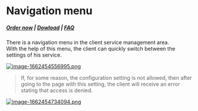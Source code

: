 # Navigation menu

#####  [Order now](https://panel.puqcloud.com/index.php?rp=/store/whmcs-module-proxmox-kvm) | [Dowload](https://download.puqcloud.com/WHMCS/servers/PUQ_WHMCS-Proxmox-KVM/) | [FAQ](https://faq.puqcloud.com/)

There is a navigation menu in the client service management area.  
With the help of this menu, the client can quickly switch between the settings of his service.

[![image-1662454556995.png](https://doc.puq.info/uploads/images/gallery/2022-09/scaled-1680-/image-1662454556995.png)](https://doc.puq.info/uploads/images/gallery/2022-09/image-1662454556995.png)

>If, for some reason, the configuration setting is not allowed, then after going to the page with this setting, the client will receive an error stating that access is denied.

[![image-1662454734094.png](https://doc.puq.info/uploads/images/gallery/2022-09/scaled-1680-/image-1662454734094.png)](https://doc.puq.info/uploads/images/gallery/2022-09/image-1662454734094.png)
